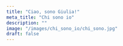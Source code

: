 ```yaml
---
title: "Ciao, sono Giulia!"
meta_title: "Chi sono io"
description: ""
image: "/images/chi_sono_io/chi_sono.jpg"
draft: false
---
```


